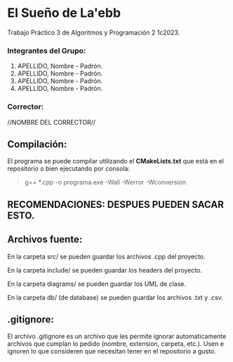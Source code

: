 # El Sueño de La'ebb

Trabajo Práctico 3 de Algoritmos y Programación 2 1c2023.

### Integrantes del Grupo:

1. APELLIDO, Nombre - Padrón.
2. APELLIDO, Nombre - Padrón.
3. APELLIDO, Nombre - Padrón.
4. APELLIDO, Nombre - Padrón.

### Corrector:

//NOMBRE DEL CORRECTOR//

## Compilación:

El programa se puede compilar utilizando el **CMakeLists.txt** que está en el repositorio o bien ejecutando por consola:

> g++ *.cpp -o programa.exe -Wall -Werror -Wconversion

## RECOMENDACIONES: DESPUES PUEDEN SACAR ESTO.

## Archivos fuente:

En la carpeta src/ se pueden guardar los archivos .cpp del proyecto.

En la carpeta include/ se pueden guardar los headers del proyecto.

En la carpeta diagrams/ se pueden guardar los UML de clase.

En la carpeta db/ (de database) se pueden guardar los archivos .txt y .csv.

## .gitignore:

El archivo .gitignore es un archivo que les permite ignorar automaticamente archivos que cumplan lo pedido (nombre,
extension, carpeta, etc.). Usen e ignoren lo que consideren que necesitan tener en el repositorio a gusto.